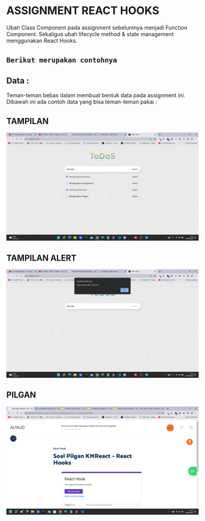 # ASSIGNMENT REACT HOOKS

Ubah Class Component pada assignment sebelumnya menjadi Function Component. Sekaligus ubah lifecycle method & state management menggunakan React Hooks.

## `Berikut merupakan contohnya`

## Data :

Teman-teman bebas dalam membuat bentuk data pada assignment ini. Dibawah ini ada contoh data yang bisa teman-teman pakai :

## TAMPILAN

![image](../screenshoots/hook.png)

## TAMPILAN ALERT

![image](../screenshoots/alert%20hook.png)

## PILGAN

![image](../screenshoots/pilgan%20react%20hooks.png)

